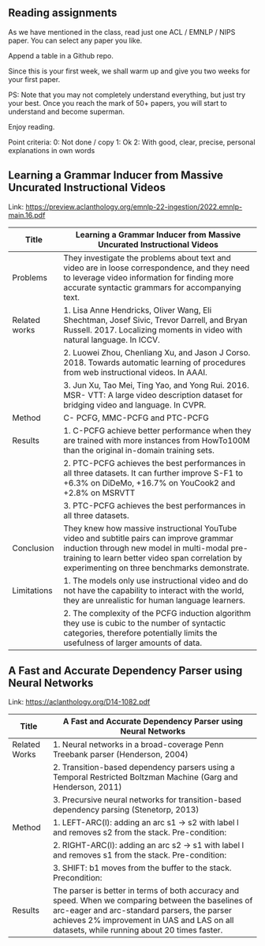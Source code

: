 ## Reading assignments

As we have mentioned in the class, read just one ACL / EMNLP / NIPS paper.   You can select any paper you like.

Append a table in a Github repo.

Since this is your first week, we shall warm up and give you two weeks for your first paper.

PS:  Note that you may not completely understand everything, but just try your best.   Once you reach the mark of 50+ papers, you will start to understand and become superman.

Enjoy reading.

Point criteria:
0:  Not done / copy
1:  Ok
2:  With good, clear, precise, personal explanations in own words

## Learning a Grammar Inducer from Massive Uncurated Instructional Videos
Link: https://preview.aclanthology.org/emnlp-22-ingestion/2022.emnlp-main.16.pdf

|Title|Learning a Grammar Inducer from Massive Uncurated Instructional Videos|
|------|-----|
|Problems|They investigate the problems about text and video are in loose correspondence, and they need to leverage video information for finding more accurate syntactic grammars for accompanying text.|
|Related works| 1. Lisa Anne Hendricks, Oliver Wang, Eli Shechtman, Josef Sivic, Trevor Darrell, and Bryan Russell. 2017. Localizing moments in video with natural language. In ICCV. |
|             |2. Luowei Zhou, Chenliang Xu, and Jason J Corso. 2018. Towards automatic learning of procedures from web instructional videos. In AAAI. |
|             |3. Jun Xu, Tao Mei, Ting Yao, and Yong Rui. 2016. MSR- VTT: A large video description dataset for bridging video and language. In CVPR.|
|Method|C- PCFG, MMC-PCFG and PTC-PCFG|
|Results|1. C-PCFG achieve better performance when they are trained with more instances from HowTo100M than the original in-domain training sets.|
|       |2. PTC-PCFG achieves the best performances in all three datasets. It can further improve S-F1 to +6.3% on DiDeMo, +16.7% on YouCook2 and +2.8% on MSRVTT|
|       |3. PTC-PCFG achieves the best performances in all three datasets.|
|Conclusion|They knew how massive instructional YouTube video and subtitle pairs can improve grammar induction through new model in multi-modal pre-training to learn better video span correlation by experimenting on three benchmarks demonstrate.|
|Limitations|1. The models only use instructional video and do not have the capability to interact with the world, they are unrealistic for human language learners.|
|           |2. The complexity of the PCFG induction algorithm they use is cubic to the number of syntactic categories, therefore potentially limits the usefulness of larger amounts of data.|

## A Fast and Accurate Dependency Parser using Neural Networks
Link: https://aclanthology.org/D14-1082.pdf

|Title|A Fast and Accurate Dependency Parser using Neural Networks|
|------|-----|
|Related Works|1. Neural networks in a broad-coverage Penn Treebank parser (Henderson, 2004)|
|             |2. Transition-based dependency parsers using a Temporal Restricted Boltzman Machine (Garg and Henderson, 2011)|
|             |3. Precursive neural networks for transition-based dependency parsing (Stenetorp, 2013)|
|Method|1. LEFT-ARC(l): adding an arc s1 → s2 with label l and removes s2 from the stack. Pre-condition: |s| ≥ 2.|
|      |2. RIGHT-ARC(l): adding an arc s2 → s1 with label l and removes s1 from the stack. Pre-condition: |s| ≥ 2.|
|      |3. SHIFT: b1 moves from the buffer to the stack. Precondition: |b| ≥ 1.|
|Results|The parser is better in terms of both accuracy and speed. When we comparing between the baselines of arc-eager and arc-standard parsers, the parser achieves 2% improvement in UAS and LAS on all datasets, while running about 20 times faster.|
